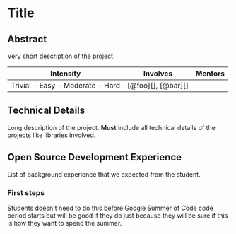 # Title

## Abstract

Very short description of the project.

| **Intensity** | **Involves**  | **Mentors** |
| ------------- | --------------|------------ |
| Trivial - Easy - Moderate - Hard | [@foo][], [@bar][] |

## Technical Details

Long description of the project.
**Must** include all technical details of the projects like libraries involved.

## Open Source Development Experience

List of background experience that we expected from the student.

### First steps

Students doesn't need to do this before Google Summer of Code code period starts
but will be good if they do just because they will be sure if this is how they
want to spend the summer.
